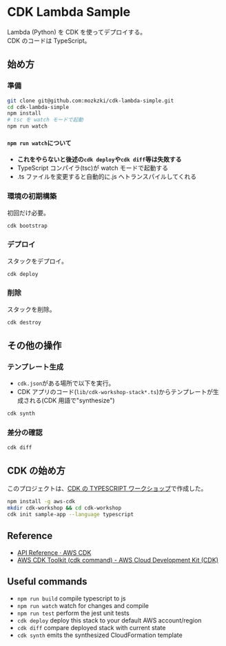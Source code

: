 # CDK Lambda Sample

Lambda (Python) を CDK を使ってデプロイする。  
CDK のコードは TypeScript。

## 始め方

### 準備

```sh
git clone git@github.com:mozkzki/cdk-lambda-simple.git
cd cdk-lambda-simple
npm install
# tsc を watch モードで起動
npm run watch
```

#### `npm run watch`について

- **これをやらないと後述の`cdk deploy`や`cdk diff`等は失敗する**
- TypeScript コンパイラ(tsc)が watch モードで起動する
- .ts ファイルを変更すると自動的に.js へトランスパイルしてくれる

### 環境の初期構築

初回だけ必要。

```sh
cdk bootstrap
```

### デプロイ

スタックをデプロイ。

```sh
cdk deploy
```

### 削除

スタックを削除。

```sh
cdk destroy
```

## その他の操作

### テンプレート生成

- `cdk.json`がある場所で以下を実行。
- CDK アプリのコード(`lib/cdk-workshop-stack*.ts`)からテンプレートが生成される(CDK 用語で"synthesize")

```sh
cdk synth
```

### 差分の確認

```sh
cdk diff
```

## CDK の始め方

このプロジェクトは、[CDK の TYPESCRIPT ワークショップ](https://summit-online-japan-cdk.workshop.aws/20-typescript.html)で作成した。

```sh
npm install -g aws-cdk
mkdir cdk-workshop && cd cdk-workshop
cdk init sample-app --language typescript
```

## Reference

- [API Reference · AWS CDK](https://docs.aws.amazon.com/cdk/api/latest/docs/aws-construct-library.html)
- [AWS CDK Toolkit (cdk command) - AWS Cloud Development Kit (CDK)](https://docs.aws.amazon.com/cdk/latest/guide/cli.html)

## Useful commands

- `npm run build` compile typescript to js
- `npm run watch` watch for changes and compile
- `npm run test` perform the jest unit tests
- `cdk deploy` deploy this stack to your default AWS account/region
- `cdk diff` compare deployed stack with current state
- `cdk synth` emits the synthesized CloudFormation template
